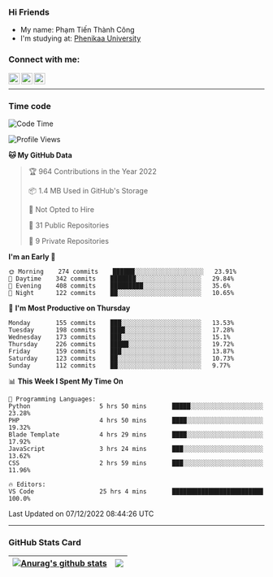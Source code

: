 ### Hi Friends

- My name: Phạm Tiến Thành Công
- I'm studying at: [Phenikaa University]


### Connect with me:
[<img align="left" alt="PhamTienThanhCong | Facebook" width="22px" src="https://upload.wikimedia.org/wikipedia/commons/thumb/1/16/Facebook-icon-1.png/640px-Facebook-icon-1.png" />][facebook]
[<img align="left" alt="PhamTienThanhCong | Zalo" width="22px" src="https://www.anphatpc.com.vn/template/anphat_2020v2/images/icon-zalo.jpg" />][zalo]
[<img align="left" alt="PhamTienThanhCong | LinkedIn" width="22px" src="https://cdn3.iconfinder.com/data/icons/inficons/512/linkedin.png" />][linkedin]

<br />

---

### Time code

<!--START_SECTION:waka-->
![Code Time](http://img.shields.io/badge/Code%20Time-795%20hrs%2022%20mins-blue)

![Profile Views](http://img.shields.io/badge/Profile%20Views-2-blue)

**🐱 My GitHub Data** 

> 🏆 964 Contributions in the Year 2022
 > 
> 📦 1.4 MB Used in GitHub's Storage 
 > 
> 🚫 Not Opted to Hire
 > 
> 📜 31 Public Repositories 
 > 
> 🔑 9 Private Repositories  
 > 
**I'm an Early 🐤** 

```text
🌞 Morning    274 commits    ██████░░░░░░░░░░░░░░░░░░░   23.91% 
🌆 Daytime    342 commits    ███████░░░░░░░░░░░░░░░░░░   29.84% 
🌃 Evening    408 commits    █████████░░░░░░░░░░░░░░░░   35.6% 
🌙 Night      122 commits    ██░░░░░░░░░░░░░░░░░░░░░░░   10.65%

```
📅 **I'm Most Productive on Thursday** 

```text
Monday       155 commits    ███░░░░░░░░░░░░░░░░░░░░░░   13.53% 
Tuesday      198 commits    ████░░░░░░░░░░░░░░░░░░░░░   17.28% 
Wednesday    173 commits    ███░░░░░░░░░░░░░░░░░░░░░░   15.1% 
Thursday     226 commits    █████░░░░░░░░░░░░░░░░░░░░   19.72% 
Friday       159 commits    ███░░░░░░░░░░░░░░░░░░░░░░   13.87% 
Saturday     123 commits    ██░░░░░░░░░░░░░░░░░░░░░░░   10.73% 
Sunday       112 commits    ██░░░░░░░░░░░░░░░░░░░░░░░   9.77%

```


📊 **This Week I Spent My Time On** 

```text
💬 Programming Languages: 
Python                   5 hrs 50 mins       █████░░░░░░░░░░░░░░░░░░░░   23.28% 
PHP                      4 hrs 50 mins       ████░░░░░░░░░░░░░░░░░░░░░   19.32% 
Blade Template           4 hrs 29 mins       ████░░░░░░░░░░░░░░░░░░░░░   17.92% 
JavaScript               3 hrs 24 mins       ███░░░░░░░░░░░░░░░░░░░░░░   13.62% 
CSS                      2 hrs 59 mins       ███░░░░░░░░░░░░░░░░░░░░░░   11.96%

🔥 Editors: 
VS Code                  25 hrs 4 mins       █████████████████████████   100.0%

```


 Last Updated on 07/12/2022 08:44:26 UTC
<!--END_SECTION:waka-->

---

### GitHub Stats Card

| <a href="https://github.com/phamtienthanhcong"><img align="center" src="https://github-readme-stats.vercel.app/api?username=PhamTienThanhCong&show_icons=true&include_all_commits=true&theme=buefy&hide_border=true&theme=ocean_dark" alt="Anurag's github stats" /></a> | <a href="https://github.com/phamtienthanhcong"><img align="center" src="https://github-readme-stats.vercel.app/api/top-langs/?username=PhamTienThanhCong&layout=compact&theme=buefy&hide_border=true&theme=ocean_dark" /></a> |
| ------------- | ------------- |

[Phenikaa University]: https://phenikaa-uni.edu.vn/vi
[facebook]: https://www.facebook.com/phamtienthanhcong
[linkedin]: https://linkedin.com/in/phamtienthanhcong
[zalo]: https://zalo.me/0396396332
[tiktok]: https://www.tiktok.com/@phamtienthanhcong
[web]: https://github.com/PhamTienThanhCong/web_dev
[min project]: https://github.com/PhamTienThanhCong/Project-Of-Web
[c and cpp]: https://github.com/PhamTienThanhCong/Code_C_and_Cpro
[python]: https://github.com/PhamTienThanhCong/Python_beginer
